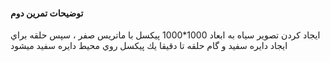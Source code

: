 
#### توضيحات تمرين دوم 

ايجاد كردن تصوير سياه به ابعاد 1000*1000 پيكسل با ماتريس صفر ، سپس حلقه براي ايجاد دايره سفيد و گام حلقه تا دقيقا يك پيكسل روي محيط دايره سفيد ميشود



